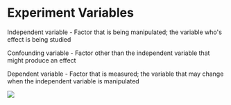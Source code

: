 # Experiment Variables

Independent variable - Factor that is being manipulated; the variable who's effect is being studied

Confounding variable - Factor other than the independent variable that might produce an effect

Dependent variable - Factor that is measured; the variable that may change when the independent variable is manipulated

![](https://i.imgur.com/SsAOqtr.png)